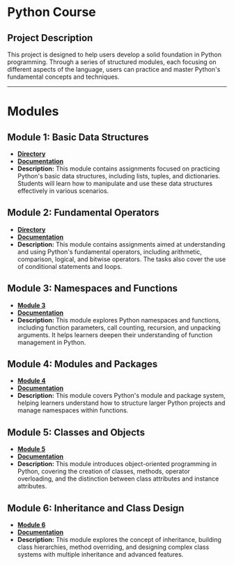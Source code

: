 # Python Course

## Project Description
This project is designed to help users develop a solid foundation in Python programming. 
Through a series of structured modules, each focusing on different aspects of the language, 
users can practice and master Python's fundamental concepts and techniques.

---

# Modules

## Module 1: Basic Data Structures
- **[Directory](./module1)**
- **[Documentation](./module1/MODULE_1.MD)**
- **Description:** This module contains assignments focused on practicing Python's basic data structures, 
including lists, tuples, and dictionaries. 
Students will learn how to manipulate and use these data structures effectively in various scenarios.

## Module 2: Fundamental Operators
- **[Directory](./module2)**
- **[Documentation](./module2/MODULE_2.MD)**
- **Description:** This module contains assignments aimed at understanding and using Python's fundamental operators, 
including arithmetic, comparison, logical, and bitwise operators. 
The tasks also cover the use of conditional statements and loops.

## Module 3: Namespaces and Functions
- **[Module 3](./module3)**
- **[Documentation](./module3/MODULE_3.md)**
- **Description:** This module explores Python namespaces and functions, including function parameters, 
call counting, recursion, and unpacking arguments. 
It helps learners deepen their understanding of function management in Python.

## Module 4: Modules and Packages
- **[Module 4](./module4)**
- **[Documentation](./module4/MODULE_4.md)**
- **Description:** This module covers Python's module and package system, 
helping learners understand how to structure larger Python projects and manage namespaces within functions.

## Module 5: Classes and Objects
- **[Module 5](./module5)**
- **[Documentation](./module5/MODULE_5.md)**
- **Description:** This module introduces object-oriented programming in Python, covering the creation of classes, 
methods, operator overloading, and the distinction between class attributes and instance attributes.

## Module 6: Inheritance and Class Design
- **[Module 6](./module6)**
- **[Documentation](./module6/MODULE_6.md)**
- **Description:** This module explores the concept of inheritance, building class hierarchies, method overriding, 
and designing complex class systems with multiple inheritance and advanced features.

